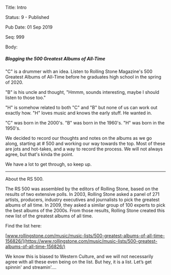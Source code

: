 Title:  Intro

Status: 9 - Published

Pub Date: 01 Sep 2019

Seq:    999

Body: 

##### Blogging the 500 Greatest Albums of All-Time

"C" is a drummer with an idea. Listen to Rolling Stone Magazine's 500 Greatest Albums of All-Time before he graduates high school in the spring of 2020. 

"B" is his uncle and thought, "Hmmm, sounds interesting, maybe I should listen to those too."

"H" is somehow related to both "C" and "B" but none of us can work out exactly how. "H" loves music and knows the early stuff. He wanted in. 

"C" was born in the 2000's. "B" was born in the 1960's. "H" was born in the 1950's.

We decided to record our thoughts and notes on the albums as we go along, starting at # 500 and working our way towards the top. Most of these are jots and hot-takes, and a way to record the process. We will not always agree, but that's kinda the point.

We have a lot to get through, so keep up.

____

About the RS 500.

The RS 500 was assembled by the editors of Rolling Stone, based on the results of two extensive polls. In 2003, Rolling Stone asked a panel of 271 artists, producers, industry executives and journalists to pick the greatest albums of all time. In 2009, they asked a similar group of 100 experts to pick the best albums of the 2000s. From those results, Rolling Stone created this new list of the greatest albums of all time.

Find the list here:

[www.rollingstone.com/music/music-lists/500-greatest-albums-of-all-time-156826/](https://www.rollingstone.com/music/music-lists/500-greatest-albums-of-all-time-156826/)

We know this is biased to Western Culture, and we will not necessarily agree with all these even being on the list. But hey, it is a list. Let’s get spinnin' and streamin'....

